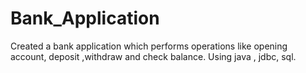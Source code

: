# Bank_Application
Created a bank application which performs operations like opening account, deposit ,withdraw and check balance. Using java , jdbc, sql.
